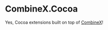 # CombineX.Cocoa

Yes, Cocoa extensions built on top of [CombineX](https://github.com/luoxiu/CombineX)!